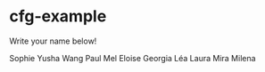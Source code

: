 # cfg-example
Write your name below!

Sophie
Yusha Wang
Paul
Mel
Eloise
Georgia
Léa
Laura
Mira
Milena

